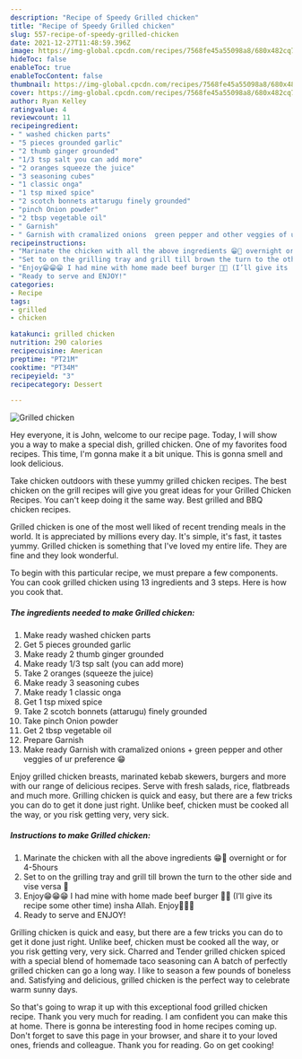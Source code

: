 ```yaml
---
description: "Recipe of Speedy Grilled chicken"
title: "Recipe of Speedy Grilled chicken"
slug: 557-recipe-of-speedy-grilled-chicken
date: 2021-12-27T11:48:59.396Z
image: https://img-global.cpcdn.com/recipes/7568fe45a55098a8/680x482cq70/grilled-chicken-recipe-main-photo.jpg
hideToc: false
enableToc: true
enableTocContent: false
thumbnail: https://img-global.cpcdn.com/recipes/7568fe45a55098a8/680x482cq70/grilled-chicken-recipe-main-photo.jpg
cover: https://img-global.cpcdn.com/recipes/7568fe45a55098a8/680x482cq70/grilled-chicken-recipe-main-photo.jpg
author: Ryan Kelley
ratingvalue: 4
reviewcount: 11
recipeingredient:
- " washed chicken parts"
- "5 pieces grounded garlic"
- "2 thumb ginger grounded"
- "1/3 tsp salt you can add more"
- "2 oranges squeeze the juice"
- "3 seasoning cubes"
- "1 classic onga"
- "1 tsp mixed spice"
- "2 scotch bonnets attarugu finely grounded"
- "pinch Onion powder"
- "2 tbsp vegetable oil"
- " Garnish"
- " Garnish with cramalized onions  green pepper and other veggies of ur preference "
recipeinstructions:
- "Marinate the chicken with all the above ingredients 😁🙈 overnight or for 4-5hours"
- "Set to on the grilling tray and grill till brown the turn to the other side and vise versa 👊"
- "Enjoy😁😁😁 I had mine with home made beef burger 🤭😆 (I’ll give its recipe some other time) insha Allah. Enjoy🥂🥂🥂"
- "Ready to serve and ENJOY!"
categories:
- Recipe
tags:
- grilled
- chicken

katakunci: grilled chicken 
nutrition: 290 calories
recipecuisine: American
preptime: "PT21M"
cooktime: "PT34M"
recipeyield: "3"
recipecategory: Dessert

---
```



![Grilled chicken](https://img-global.cpcdn.com/recipes/7568fe45a55098a8/680x482cq70/grilled-chicken-recipe-main-photo.jpg)

Hey everyone, it is John, welcome to our recipe page. Today, I will show you a way to make a special dish, grilled chicken. One of my favorites food recipes. This time, I'm gonna make it a bit unique. This is gonna smell and look delicious.

Take chicken outdoors with these yummy grilled chicken recipes. The best chicken on the grill recipes will give you great ideas for your Grilled Chicken Recipes. You can&#39;t keep doing it the same way. Best grilled and BBQ chicken recipes.

Grilled chicken is one of the most well liked of recent trending meals in the world. It is appreciated by millions every day. It's simple, it's fast, it tastes yummy. Grilled chicken is something that I've loved my entire life. They are fine and they look wonderful.


To begin with this particular recipe, we must prepare a few components. You can cook grilled chicken using 13 ingredients and 3 steps. Here is how you cook that.

<!--inarticleads1-->

##### The ingredients needed to make Grilled chicken:

1. Make ready  washed chicken parts
1. Get 5 pieces grounded garlic
1. Make ready 2 thumb ginger grounded
1. Make ready 1/3 tsp salt (you can add more)
1. Take 2 oranges (squeeze the juice)
1. Make ready 3 seasoning cubes
1. Make ready 1 classic onga
1. Get 1 tsp mixed spice
1. Take 2 scotch bonnets (attarugu) finely grounded
1. Take pinch Onion powder
1. Get 2 tbsp vegetable oil
1. Prepare  Garnish
1. Make ready  Garnish with cramalized onions + green pepper and other veggies of ur preference 😁


Enjoy grilled chicken breasts, marinated kebab skewers, burgers and more with our range of delicious recipes. Serve with fresh salads, rice, flatbreads and much more. Grilling chicken is quick and easy, but there are a few tricks you can do to get it done just right. Unlike beef, chicken must be cooked all the way, or you risk getting very, very sick. 

<!--inarticleads2-->

##### Instructions to make Grilled chicken:

1. Marinate the chicken with all the above ingredients 😁🙈 overnight or for 4-5hours
1. Set to on the grilling tray and grill till brown the turn to the other side and vise versa 👊
1. Enjoy😁😁😁 I had mine with home made beef burger 🤭😆 (I’ll give its recipe some other time) insha Allah. Enjoy🥂🥂🥂
1. Ready to serve and ENJOY!

Grilling chicken is quick and easy, but there are a few tricks you can do to get it done just right. Unlike beef, chicken must be cooked all the way, or you risk getting very, very sick. Charred and Tender grilled chicken spiced with a special blend of homemade taco seasoning can A batch of perfectly grilled chicken can go a long way. I like to season a few pounds of boneless and. Satisfying and delicious, grilled chicken is the perfect way to celebrate warm sunny days. 

So that's going to wrap it up with this exceptional food grilled chicken recipe. Thank you very much for reading. I am confident you can make this at home. There is gonna be interesting food in home recipes coming up. Don't forget to save this page in your browser, and share it to your loved ones, friends and colleague. Thank you for reading. Go on get cooking!

